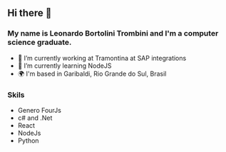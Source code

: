 ## Hi there 👋
### My name is Leonardo Bortolini Trombini and I'm a computer science graduate. 

- 🔭 I’m currently working at Tramontina at SAP integrations
- 🌱 I’m currently learning NodeJS
- 🌍 I'm based in Garibaldi, Rio Grande do Sul, Brasil

### Skils

- Genero FourJs
- c# and .Net
- React
- NodeJs
- Python

